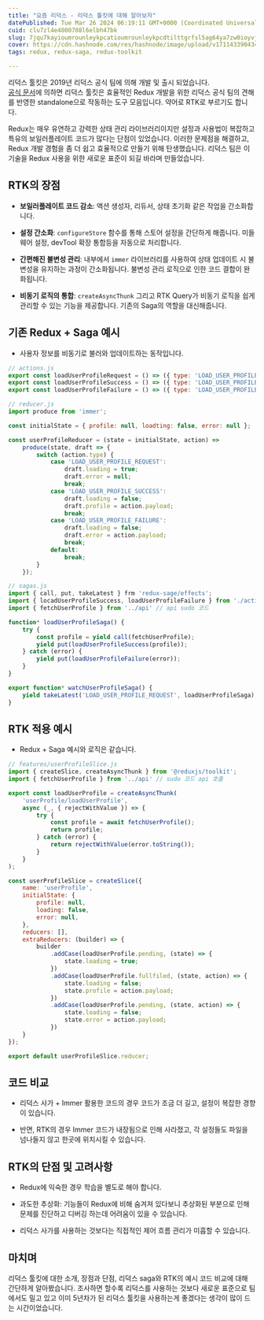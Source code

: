 ```yaml
---
title: "요즘 리덕스 - 리덕스 툴킷에 대해 알아보자"
datePublished: Tue Mar 26 2024 06:19:11 GMT+0000 (Coordinated Universal Time)
cuid: clu7zl4e4000708l6elbh47bk
slug: 7jqu7kayioumrounleykpcatioumrounleykpcdtilttgrfsl5ag64ya7zw0ioyvjoyvhouztoyeka
cover: https://cdn.hashnode.com/res/hashnode/image/upload/v1711433904341/2d67fd74-53c1-4f79-952b-da994cf87b3c.png
tags: redux, redux-saga, redux-toolkit

---
```


리덕스 툴킷은 2019년 리덕스 공식 팀에 의해 개발 및 출시 되었습니다.  
[공식 문서](https://ko.redux.js.org/redux-toolkit/overview/)에 의하면 리덕스 툴킷은 효율적인 Redux 개발을 위한 리덕스 공식 팀의 견해를 반영한 standalone으로 작동하는 도구 모음입니다. 약어로 RTK로 부르기도 합니다.

Redux는 매우 유연하고 강력한 상태 관리 라이브러리이지만 설정과 사용법이 복잡하고 특유의 보일러플레이트 코드가 많다는 단점이 있었습니다. 이러한 문제점을 해결하고, Redux 개발 경험을 좀 더 쉽고 효율적으로 만들기 위해 탄생했습니다. 리덕스 팀은 이 기술을 Redux 사용을 위한 새로운 표준이 되길 바라며 만들었습니다.

## RTK의 장점

* **보일러플레이트 코드 감소**: 액션 생성자, 리듀서, 상태 초기화 같은 작업을 간소화합니다.
    
* **설정 간소화**: `configureStore` 함수를 통해 스토어 설정을 간단하게 해줍니다. 미들웨어 설정, devTool 확장 통합등을 자동으로 처리합니다.
    
* **간편해진 불변성 관리**: 내부에서 `immer` 라이브러리를 사용하여 상태 업데이트 시 불변성을 유지하는 과정이 간소화됩니다. 불변성 관리 로직으로 인한 코드 결합이 완화됩니다.
    
* **비동기 로직의 통합**: `createAsyncThunk` 그리고 RTK Query가 비동기 로직을 쉽게 관리할 수 있는 기능을 제공합니다. 기존의 Saga의 역할을 대신해줍니다.
    

## 기존 Redux + Saga 예시

* 사용자 정보를 비동기로 불러와 업데이트하는 동작입니다.
    

```javascript
// actions.js
export const loadUserProfileRequest = () => ({ type: 'LOAD_USER_PROFILE_REQUEST'});
export const loadUserProfileSuccess = () => ({ type: 'LOAD_USER_PROFILE_SUCCESS'});
export const loadUserProfileFailure = () => ({ type: 'LOAD_USER_PROFILE_FAILURE'});

// reducer.js
import produce from 'immer';

const initialState = { profile: null, loadting: false, error: null };

const userProfileReducer = (state = initialState, action) =>
    produce(state, draft => {
        switch (action.type) {
            case 'LOAD_USER_PROFILE_REQUEST':
                draft.loading = true;
                draft.error = null;
                break;
            case 'LOAD_USER_PROFILE_SUCCESS':
                draft.loading = false;
                draft.profile = action.payload;
                break;
            case 'LOAD_USER_PROFILE_FAILURE':
                draft.loading = false;
                draft.error = action.payload;
                break;
            default:
                break;
        }
    });

// sagas.js
import { call, put, takeLatest } frm 'redux-sage/effects';
import { locadUserProfileSuccess, loadUserProfileFailure } from './actions';
import { fetchUserProfile } from '../api' // api sudo 코드

function* loadUserProfileSaga() {
    try {
        const profile = yield call(fetchUserProfile);
        yield put(loadUserProfileSuccess(profile));
    } catch (error) {
        yield put(loadUserProfileFailure(error));
    }
}

export function* watchUserProfileSaga() {
    yield takeLatest('LOAD_USER_PROFILE_REQUEST', loadUserProfileSaga);
}
```

## RTK 적용 예시

* Redux + Saga 예시와 로직은 같습니다.
    

```javascript
// features/userProfileSlice.js
import { createSlice, createAsyncThunk } from '@reduxjs/toolkit';
import { fetchUserProfile } from '../api' // sudo 코드 api 호출

export const loadUserProfile = createAsyncThunk(
    'userProfile/loadUserProfile',
    async (_, { rejectWithValue }) => {
        try {
            const profile = await fetchUserProfile();
            return profile;
        } catch (error) {
            return rejectWithValue(error.toString());
        }
    }
);

const userProfileSlice = createSlice({
    name: 'userProfile',
    initialState: {
        profile: null,
        loading: false,
        error: null,
    },
    reducers: [],
    extraReducers: (builder) => {
        builder
            .addCase(loadUserProfile.pending, (state) => {
                state.loading = true;
            })
            .addCase(loadUserProfile.fullfiled, (state, action) => {
                state.loading = false;
                state.profile = action.payload;
            })
            .addCase(loadUserProfile.pending, (state, action) => {
                state.loading = false;
                state.error = action.payload;
            })
    }
});

export default userProfileSlice.reducer;
```

## 코드 비교

* 리덕스 사가 + Immer 활용한 코드의 경우 코드가 조금 더 길고, 설정이 복잡한 경향이 있습니다.
    
* 반면, RTK의 경우 Immer 코드가 내장됨으로 인해 사라졌고, 각 설정들도 파일을 넘나들지 않고 한곳에 위치시킬 수 있습니다.
    

## RTK의 단점 및 고려사항

* Redux에 익숙한 경우 학습을 별도로 해야 합니다.
    
* 과도한 추상화: 기능들이 Redux에 비해 숨겨져 있다보니 추상화된 부분으로 인해 문제를 진단하고 디버깅 하는데 어려움이 있을 수 있습니다.
    
* 리덕스 사가를 사용하는 것보다는 직접적인 제어 흐름 관리가 미흡할 수 있습니다.
    

## 마치며

리덕스 툴킷에 대한 소개, 장점과 단점, 리덕스 saga와 RTK의 예시 코드 비교에 대해 간단하게 알아봤습니다. 조사하면 할수록 리덕스를 사용하는 것보다 새로운 표준으로 팀에서도 밀고 있고 이미 5년차가 된 리덕스 툴킷을 사용하는게 좋겠다는 생각이 많이 드는 시간이었습니다.